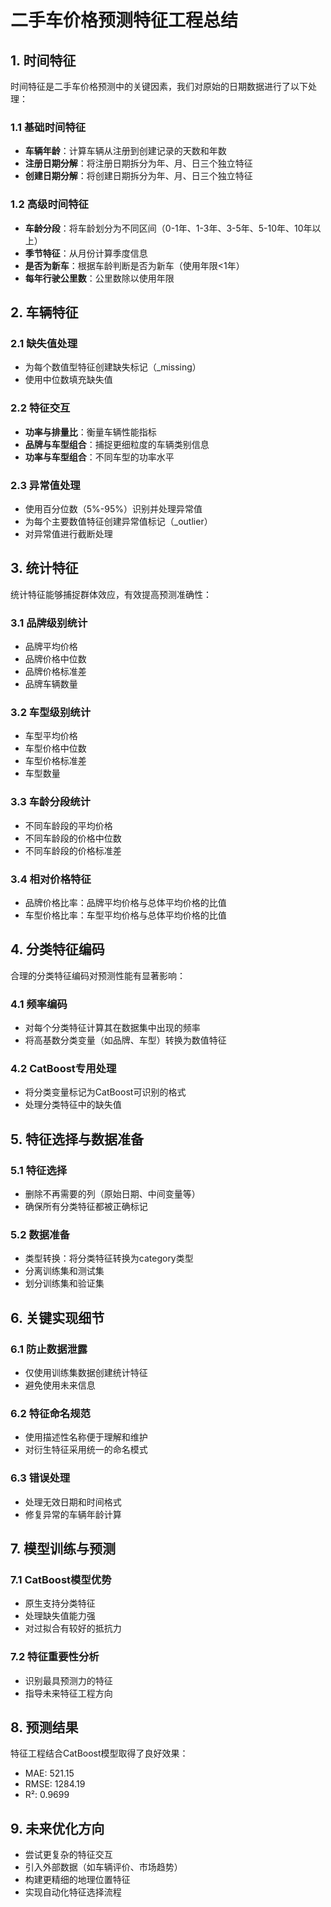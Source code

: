 # 二手车价格预测特征工程总结

## 1. 时间特征

时间特征是二手车价格预测中的关键因素，我们对原始的日期数据进行了以下处理：

### 1.1 基础时间特征
- **车辆年龄**：计算车辆从注册到创建记录的天数和年数
- **注册日期分解**：将注册日期拆分为年、月、日三个独立特征
- **创建日期分解**：将创建日期拆分为年、月、日三个独立特征

### 1.2 高级时间特征
- **车龄分段**：将车龄划分为不同区间（0-1年、1-3年、3-5年、5-10年、10年以上）
- **季节特征**：从月份计算季度信息
- **是否为新车**：根据车龄判断是否为新车（使用年限<1年）
- **每年行驶公里数**：公里数除以使用年限

## 2. 车辆特征

### 2.1 缺失值处理
- 为每个数值型特征创建缺失标记（_missing）
- 使用中位数填充缺失值

### 2.2 特征交互
- **功率与排量比**：衡量车辆性能指标
- **品牌与车型组合**：捕捉更细粒度的车辆类别信息
- **功率与车型组合**：不同车型的功率水平

### 2.3 异常值处理
- 使用百分位数（5%-95%）识别并处理异常值
- 为每个主要数值特征创建异常值标记（_outlier）
- 对异常值进行截断处理

## 3. 统计特征

统计特征能够捕捉群体效应，有效提高预测准确性：

### 3.1 品牌级别统计
- 品牌平均价格
- 品牌价格中位数
- 品牌价格标准差
- 品牌车辆数量

### 3.2 车型级别统计
- 车型平均价格
- 车型价格中位数
- 车型价格标准差
- 车型数量

### 3.3 车龄分段统计
- 不同车龄段的平均价格
- 不同车龄段的价格中位数
- 不同车龄段的价格标准差

### 3.4 相对价格特征
- 品牌价格比率：品牌平均价格与总体平均价格的比值
- 车型价格比率：车型平均价格与总体平均价格的比值

## 4. 分类特征编码

合理的分类特征编码对预测性能有显著影响：

### 4.1 频率编码
- 对每个分类特征计算其在数据集中出现的频率
- 将高基数分类变量（如品牌、车型）转换为数值特征

### 4.2 CatBoost专用处理
- 将分类变量标记为CatBoost可识别的格式
- 处理分类特征中的缺失值

## 5. 特征选择与数据准备

### 5.1 特征选择
- 删除不再需要的列（原始日期、中间变量等）
- 确保所有分类特征都被正确标记

### 5.2 数据准备
- 类型转换：将分类特征转换为category类型
- 分离训练集和测试集
- 划分训练集和验证集

## 6. 关键实现细节

### 6.1 防止数据泄露
- 仅使用训练集数据创建统计特征
- 避免使用未来信息

### 6.2 特征命名规范
- 使用描述性名称便于理解和维护
- 对衍生特征采用统一的命名模式

### 6.3 错误处理
- 处理无效日期和时间格式
- 修复异常的车辆年龄计算

## 7. 模型训练与预测

### 7.1 CatBoost模型优势
- 原生支持分类特征
- 处理缺失值能力强
- 对过拟合有较好的抵抗力

### 7.2 特征重要性分析
- 识别最具预测力的特征
- 指导未来特征工程方向

## 8. 预测结果

特征工程结合CatBoost模型取得了良好效果：
- MAE: 521.15
- RMSE: 1284.19
- R²: 0.9699

## 9. 未来优化方向

- 尝试更复杂的特征交互
- 引入外部数据（如车辆评价、市场趋势）
- 构建更精细的地理位置特征
- 实现自动化特征选择流程 